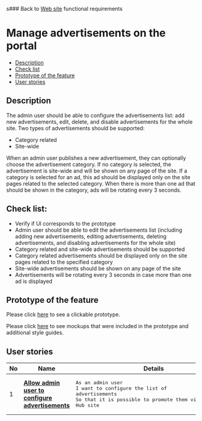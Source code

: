 s### Back to [Web site](../../#web-site) functional requirements

# Manage advertisements on the portal

- [Description](#description)
- [Check list](#check-list)
- [Prototype of the feature](#prototype-of-the-feature)
- [User stories](#user-stories)

## Description

The admin user should be able to configure the advertisements list: add new advertisements, edit, delete, and disable advertisements for the whole site. Two types of advertisements should be supported:
  - Category related
  - Site-wide

When an admin user publishes a new advertisement, they can optionally choose the advertisement category. If no category is selected, the advertisement is site-wide and will be shown on any page of the site. If a category is selected for an ad, this ad should be displayed only on the site pages related to the selected category.
When there is more than one ad that should be shown in the category, ads will be rotating every 3 seconds.

## Check list:

  - Verify if UI corresponds to the prototype
  - Admin user should be able to edit the advertisements list (including adding new advertisements, editing advertisements, deleting advertisements, and disabling advertisements for the whole site)
  - Category related and site-wide advertisements should be supported
  - Category related advertisements should be displayed only on the site pages related to the specified category
  - Site-wide advertisements should be shown on any page of the site
  - Advertisements will be rotating every 3 seconds in case more than one ad is displayed

## Prototype of the feature

Please click [here](https://www.figma.com/proto/egXgh8BYD7Xaa0JeMNhv9R/Manage-Ads?node-id=0%3A1075&viewport=-2341%2C634%2C0.1026575043797493&scaling=min-zoom) to see a clickable prototype.

Please click [here](https://www.figma.com/file/egXgh8BYD7Xaa0JeMNhv9R/Manage-Ads?node-id=0%3A1073) to see mockups that were included in the prototype and additional style guides.

## User stories

No           |      Name     |   Details
------------ | ------------- | -------------
1 |[**Allow admin user to configure advertisements**](/sports_hub_portal/desktop_application_features/manage_ads/user_stories/configure_ads)|<pre>As an admin user<br>I want to configure the list of advertisements<br>So that it is possible to promote them via the Sports Hub site</pre>
